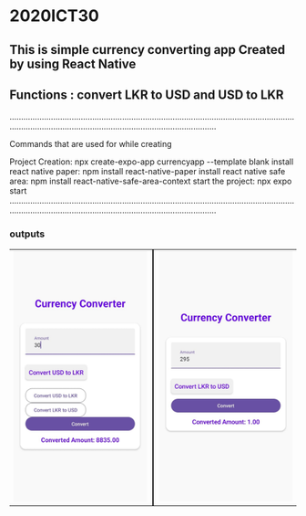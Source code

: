 <h1>2020ICT30</h1>

<h2>This is simple currency converting app Created by using React Native</h2>
<h2>Functions : convert LKR to USD and USD to LKR</h2>

......................................................................................................................................................................................................................

Commands that are used for while creating

Project Creation: npx create-expo-app currencyapp --template blank
install react native paper: npm install react-native-paper
install react native safe area: npm install react-native-safe-area-context
start the project: npx expo start
......................................................................................................................................................................................................................
<h3>outputs</h3>


<table>
  <tr>
    <td style="border-right: 2px solid black; padding-right: 10px;">
      <img src='Output1.jpg' width="400">
    </td>
    <td style="padding-left: 10px;">
      <img src='Output2.jpg' width="400">
    </td>
  </tr>
</table>


